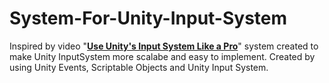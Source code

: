 # System-For-Unity-Input-System

Inspired by video "**[Use Unity's Input System Like a Pro](https://www.youtube.com/watch?v=ZHOWqF-b51k)**" system created to make Unity InputSystem more scalabe and easy to implement. Created by using Unity Events, Scriptable Objects and Unity Input System.
